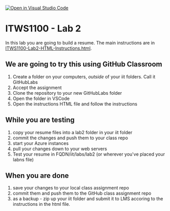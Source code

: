[![Open in Visual Studio Code](https://classroom.github.com/assets/open-in-vscode-c66648af7eb3fe8bc4f294546bfd86ef473780cde1dea487d3c4ff354943c9ae.svg)](https://classroom.github.com/online_ide?assignment_repo_id=9886192&assignment_repo_type=AssignmentRepo)
<!-- # itws1100-lab02 -->

# ITWS1100 - Lab 2

In this lab you are going to build a resume.  The main instructions are in [ITWS1100-Lab2-HTML-Instructions.html](ITWS1100-Lab2-HTML-Instructions.html).

## We are going to try this using GitHub Classroom

1. Create a folder on your computers,  _outside_ of your iit folders.  Call it GitHubLabs 
2. Accept the assignment
3. Clone the repository to your new GitHubLabs folder
4. Open the folder in VSCode
5. Open the instructions HTML file and follow the instructions

## While you are testing

1. copy your resume files into a lab2 folder in your iit folder
2. commit the changes and push them to your class repo 
3. start your Azure instances
4. pull your changes down to your web servers
5. Test your resume in FQDN/iit/labs/lab2 (or wherever you've placed your labns file)

## When you are done

1. save your changes to your local class assignment repo
2. commit them and push them to the GitHub class assignment repo
3. as a backup - zip up your iit folder and submit it to LMS accoring to the instructions in the html file.